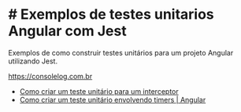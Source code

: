# # Exemplos de testes unitarios Angular com Jest
Exemplos de como construir testes unitários para um projeto Angular
utilizando Jest.

https://consolelog.com.br

* [Como criar um teste unitário para um interceptor](https://consolelog.com.br/como-criar-um-teste-unitario-para-um-interceptor-angular)
* [Como criar um teste unitário  envolvendo timers | Angular](https://consolelog.com.br/como-criar-um-teste-unitario-envolvendo-timers-angular)
